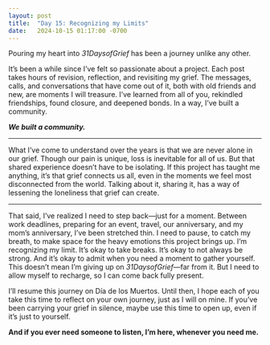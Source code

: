 ```yaml
---
layout: post
title:  "Day 15: Recognizing my Limits"
date:   2024-10-15 01:17:00 -0700
---
```


Pouring my heart into *31DaysofGrief* has been a journey unlike any other.

It’s been a while since I’ve felt so passionate about a project. Each post takes hours of revision, reflection, and revisiting my grief. The messages, calls, and conversations that have come out of it, both with old friends and new, are moments I will treasure. I’ve learned from all of you, rekindled friendships, found closure, and deepened bonds. In a way, I’ve built a community.

***We built a community.***

---

What I’ve come to understand over the years is that we are never alone in our grief. Though our pain is unique, loss is inevitable for all of us. But that shared experience doesn’t have to be isolating. If this project has taught me anything, it’s that grief connects us all, even in the moments we feel most disconnected from the world. Talking about it, sharing it, has a way of lessening the loneliness that grief can create.

---

That said, I’ve realized I need to step back&mdash;just for a moment. Between work deadlines, preparing for an event, travel, our anniversary, and my mom’s anniversary, I’ve been stretched thin. I need to pause, to catch my breath, to make space for the heavy emotions this project brings up. I’m recognizing my limit. It’s okay to take breaks. It’s okay to not always be strong. And it’s okay to admit when you need a moment to gather yourself. This doesn’t mean I’m giving up on *31DaysofGrief*&mdash;far from it. But I need to allow myself to recharge, so I can come back fully present.

I’ll resume this journey on Día de los Muertos. Until then, I hope each of you take this time to reflect on your own journey, just as I will on mine. If you’ve been carrying your grief in silence, maybe use this time to open up, even if it’s just to yourself.

**And if you ever need someone to listen, I’m here, whenever you need me.**